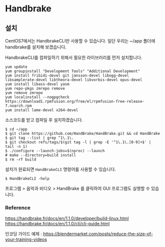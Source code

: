 # Handbrake

## 설치
CentOS7에서는 HandbrakeCLI만 사용할 수 있습니다.
일단 우리는 ~/app 폴더에 handbrake를 설치해 보겠습니다.

HandbrakeCLI를 컴파일하기 위해서 필요한 라이브러리를 먼저 설치합니다.
```
yum update
yum groupinstall "Development Tools" "Additional Development"
yum install fribidi-devel git jansson-devel libogg-devel libsamplerate-devel libtheora-devel libvorbis-devel opus-devel
yum install libass-devel yasm
yum repo-pkgs zmrepo remove
yum remove zmrepo
yum localinstall --nogpgcheck https://download1.rpmfusion.org/free/el/rpmfusion-free-release-7.noarch.rpm
yum install lame-devel x264-devel
```

소스코드를 받고 컴파일 후 설치하겠습니다.
```
$ cd ~/app
$ git clone https://github.com/HandBrake/HandBrake.git && cd HandBrake
$ git tag --list | grep ^1\.1\.
$ git checkout refs/tags/$(git tag -l | grep -E '^1\.1\.[0-9]+$' | tail -n 1)
$ ./configure --launch-jobs=$(nproc) --launch
# make --directory=build install
$ rm -rf build
```

설치가 완료되면 `HandBrakeCLI` 명령어를 사용할 수 있습니다.
```
$ HandBrakeCLI -help
```

프로그램 > 음악과 비디오 > HandBrake 를 클릭하여 GUI 프로그램도 실행할 수 있습니다.

### Reference
https://handbrake.fr/docs/en/1.1.0/developer/build-linux.html
https://handbrake.fr/docs/en/1.1.0/cli/cli-guide.html

인코딩 가이드 예제 : https://blendermarket.com/posts/reduce-the-size-of-your-training-videos